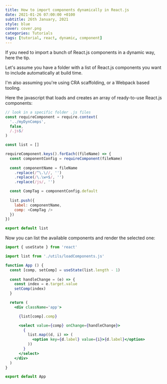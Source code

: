 ```yaml
---
title: How to import components dynamically in React.js
date: 2021-01-26 07:00:00 +0100
subtitle: 26th January, 2021
style: blue
cover: cover.png
categories: Tutorials
tags: [tutorial, react, dynamic, component]
---
```


If you need to import a bunch of React.js components in a dynamic way, here the tip.

Let's assume you have a folder with a list of React.js components you want to include automatically at build time.

I'm also assuming you're using CRA scaffolding, or a Webpack based tooling.

Here the javascript that loads and creates an array of ready-to-use React.js components:

```js
// look in a specific folder .js files
const requireComponent = require.context(
  '../myDynComps',
  false,
  /.js$/
)

const list = []

requireComponent.keys().forEach((fileName) => {
  const componentConfig = requireComponent(fileName)
  
  const componentName = fileName
    .replace(/^\.\//, '')
    .replace(/\.\w+$/, '')
    .replace(/js/, '')

  const CompTag = componentConfig.default
  
  list.push({
    label: componentName,
    comp: <CompTag />
  })
})

export default list
```

Now you can list the available components and render the selected one:

```jsx
import { useState } from 'react'

import list from './utils/loadComponents.js'

function App () {
  const [comp, setComp] = useState(list.length - 1)
    
  const handleChange = (e) => {
    const index = e.target.value
    setComp(index)
  }

  return (
    <div className='app'>

      {list[comp].comp}

      <select value={comp} onChange={handleChange}>
        {
          list.map((d, i) => (
            <option key={d.label} value={i}>{d.label}</option>
          ))
        }
      </select>
    </div>
  )
}

export default App
```

